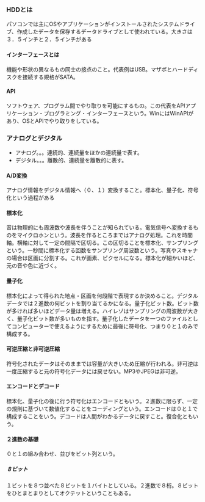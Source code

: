 ### HDDとは
パソコンでは主にOSやアプリケーションがインストールされたシステムドライブ、作成したデータを保存するデータドライブとして使われている。大きさは３．５インチと２．５インチがある
#### インターフェースとは
機能や形状の異なるもの同士の接点のこと。代表例はUSB。マザボとハードディスクを接続する規格がSATA。
#### API
ソフトウェア、プログラム間でやり取りを可能にするもの。この代表をAPIアプリケーション・プログラミング・インターフェースという。WinにはWinAPIがあり、OSとAPIでやり取りをしている。
### アナログとデジタル
* アナログ。。。連続的、連続量をほかの連続量で表す。
* デジタル。。。離散的、連続量を離散的に表す。
#### A/D変換
アナログ情報をデジタル情報へ（０、１）変換すること。標本化、量子化、符号化という過程がある
#### 標本化
音は物理的にも周波数や波長を伴うことが知られている。電気信号へ変換するものをマイクロホンという。波長を作るところまではアナログ処理。これを時間軸。横軸に対して一定の間隔で区切る。この区切ることを標本化、サンプリングという。一秒間に標本化する回数をサンプリング周波数という。写真やスキャナの場合は区画に分割する。これが画素、ピクセルになる。標本化が細かいほど、元の音や色に近づく。
#### 量子化
標本化によって得られた地点・区画を何段階で表現するか決めること。デジタルデータでは２進数の何ビットを割り当てるかになる。量子化ビット数。ビット数が多ければ多いほどデータ量は増える。ハイレゾはサンプリングの周波数が大きく、量子化ビット数が多いものを指す。量子化したデータを一つのファイルとしてコンピューターで使えるようにするために最後に符号化、つまり０と１のみで構成する。
#### 可逆圧縮と非可逆圧縮
符号化されたデータはそのままでは容量が大きいため圧縮が行われる。非可逆は一度圧縮すると元の符号化データには戻せない。MP3やJPEGは非可逆。
#### エンコードとデコード
標本化、量子化の後に行う符号化はエンコードともいう。２進数に限らず、一定の規則に基づいて数値化することをコーディングという。エンコードは０と１で構成することをいう。デコードは人間がわかるデータに戻すこと。復合化ともいう。
#### ２進数の基礎
０と１の組み合わせ、並びをビット列という。
##### ８ビット
１ビットを８つ並べた８ビットを１バイトとしている。２進数で８桁。８ビットをひとまとまりとしてオクテットということもある。

